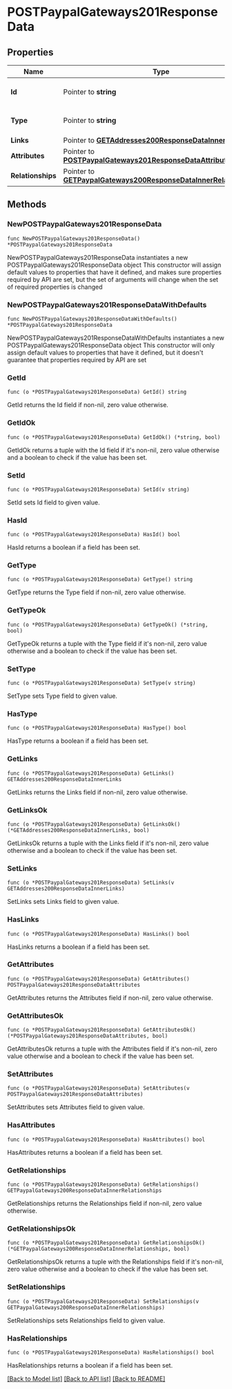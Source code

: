 # POSTPaypalGateways201ResponseData

## Properties

Name | Type | Description | Notes
------------ | ------------- | ------------- | -------------
**Id** | Pointer to **string** | The resource&#39;s id | [optional] 
**Type** | Pointer to **string** | The resource&#39;s type | [optional] [default to "paypal_gateways"]
**Links** | Pointer to [**GETAddresses200ResponseDataInnerLinks**](GETAddresses200ResponseDataInnerLinks.md) |  | [optional] 
**Attributes** | Pointer to [**POSTPaypalGateways201ResponseDataAttributes**](POSTPaypalGateways201ResponseDataAttributes.md) |  | [optional] 
**Relationships** | Pointer to [**GETPaypalGateways200ResponseDataInnerRelationships**](GETPaypalGateways200ResponseDataInnerRelationships.md) |  | [optional] 

## Methods

### NewPOSTPaypalGateways201ResponseData

`func NewPOSTPaypalGateways201ResponseData() *POSTPaypalGateways201ResponseData`

NewPOSTPaypalGateways201ResponseData instantiates a new POSTPaypalGateways201ResponseData object
This constructor will assign default values to properties that have it defined,
and makes sure properties required by API are set, but the set of arguments
will change when the set of required properties is changed

### NewPOSTPaypalGateways201ResponseDataWithDefaults

`func NewPOSTPaypalGateways201ResponseDataWithDefaults() *POSTPaypalGateways201ResponseData`

NewPOSTPaypalGateways201ResponseDataWithDefaults instantiates a new POSTPaypalGateways201ResponseData object
This constructor will only assign default values to properties that have it defined,
but it doesn't guarantee that properties required by API are set

### GetId

`func (o *POSTPaypalGateways201ResponseData) GetId() string`

GetId returns the Id field if non-nil, zero value otherwise.

### GetIdOk

`func (o *POSTPaypalGateways201ResponseData) GetIdOk() (*string, bool)`

GetIdOk returns a tuple with the Id field if it's non-nil, zero value otherwise
and a boolean to check if the value has been set.

### SetId

`func (o *POSTPaypalGateways201ResponseData) SetId(v string)`

SetId sets Id field to given value.

### HasId

`func (o *POSTPaypalGateways201ResponseData) HasId() bool`

HasId returns a boolean if a field has been set.

### GetType

`func (o *POSTPaypalGateways201ResponseData) GetType() string`

GetType returns the Type field if non-nil, zero value otherwise.

### GetTypeOk

`func (o *POSTPaypalGateways201ResponseData) GetTypeOk() (*string, bool)`

GetTypeOk returns a tuple with the Type field if it's non-nil, zero value otherwise
and a boolean to check if the value has been set.

### SetType

`func (o *POSTPaypalGateways201ResponseData) SetType(v string)`

SetType sets Type field to given value.

### HasType

`func (o *POSTPaypalGateways201ResponseData) HasType() bool`

HasType returns a boolean if a field has been set.

### GetLinks

`func (o *POSTPaypalGateways201ResponseData) GetLinks() GETAddresses200ResponseDataInnerLinks`

GetLinks returns the Links field if non-nil, zero value otherwise.

### GetLinksOk

`func (o *POSTPaypalGateways201ResponseData) GetLinksOk() (*GETAddresses200ResponseDataInnerLinks, bool)`

GetLinksOk returns a tuple with the Links field if it's non-nil, zero value otherwise
and a boolean to check if the value has been set.

### SetLinks

`func (o *POSTPaypalGateways201ResponseData) SetLinks(v GETAddresses200ResponseDataInnerLinks)`

SetLinks sets Links field to given value.

### HasLinks

`func (o *POSTPaypalGateways201ResponseData) HasLinks() bool`

HasLinks returns a boolean if a field has been set.

### GetAttributes

`func (o *POSTPaypalGateways201ResponseData) GetAttributes() POSTPaypalGateways201ResponseDataAttributes`

GetAttributes returns the Attributes field if non-nil, zero value otherwise.

### GetAttributesOk

`func (o *POSTPaypalGateways201ResponseData) GetAttributesOk() (*POSTPaypalGateways201ResponseDataAttributes, bool)`

GetAttributesOk returns a tuple with the Attributes field if it's non-nil, zero value otherwise
and a boolean to check if the value has been set.

### SetAttributes

`func (o *POSTPaypalGateways201ResponseData) SetAttributes(v POSTPaypalGateways201ResponseDataAttributes)`

SetAttributes sets Attributes field to given value.

### HasAttributes

`func (o *POSTPaypalGateways201ResponseData) HasAttributes() bool`

HasAttributes returns a boolean if a field has been set.

### GetRelationships

`func (o *POSTPaypalGateways201ResponseData) GetRelationships() GETPaypalGateways200ResponseDataInnerRelationships`

GetRelationships returns the Relationships field if non-nil, zero value otherwise.

### GetRelationshipsOk

`func (o *POSTPaypalGateways201ResponseData) GetRelationshipsOk() (*GETPaypalGateways200ResponseDataInnerRelationships, bool)`

GetRelationshipsOk returns a tuple with the Relationships field if it's non-nil, zero value otherwise
and a boolean to check if the value has been set.

### SetRelationships

`func (o *POSTPaypalGateways201ResponseData) SetRelationships(v GETPaypalGateways200ResponseDataInnerRelationships)`

SetRelationships sets Relationships field to given value.

### HasRelationships

`func (o *POSTPaypalGateways201ResponseData) HasRelationships() bool`

HasRelationships returns a boolean if a field has been set.


[[Back to Model list]](../README.md#documentation-for-models) [[Back to API list]](../README.md#documentation-for-api-endpoints) [[Back to README]](../README.md)


